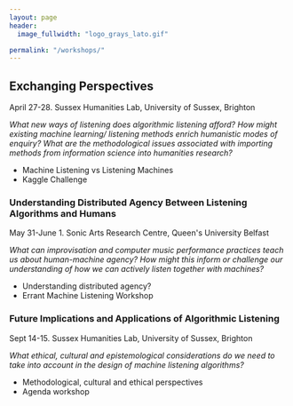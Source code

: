 ```yaml
---
layout: page
header:
  image_fullwidth: "logo_grays_lato.gif"

permalink: "/workshops/"
---
```


## Exchanging Perspectives
April 27-28. Sussex Humanities Lab, University of Sussex, Brighton

*What new ways of listening does algorithmic listening afford?*
*How might existing machine learning/ listening methods enrich humanistic modes of enquiry?*
*What are the methodological issues associated with importing methods from information science into humanities research?*

+ Machine Listening vs Listening Machines
+ Kaggle Challenge

### Understanding Distributed Agency Between Listening Algorithms and Humans
May 31-June 1. Sonic Arts Research Centre, Queen's University Belfast

*What can improvisation and computer music performance practices teach us about human-machine agency? How might this inform or challenge our understanding of how we can actively listen together with machines?*

+ Understanding distributed agency?
+ Errant Machine Listening Workshop

### Future Implications and Applications of Algorithmic Listening
Sept 14-15. Sussex Humanities Lab, University of Sussex, Brighton

*What ethical, cultural and epistemological considerations do we need to take into account in the design of machine listening algorithms?*

+ Methodological, cultural and ethical perspectives
+ Agenda workshop
